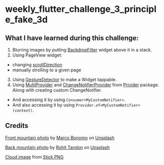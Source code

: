 # weekly_flutter_challenge_3_principle_fake_3d

## What I have learned during this challenge:
1. Blurring images by putting [BackdropFilter](https://www.youtube.com/watch?v=dYRs7Q1vfYI) widget above it in a stack.
2. Using PageView widget:
* changing [scrollDirection](https://medium.com/flutter-community/a-deep-dive-into-pageview-in-flutter-with-custom-transitions-581d9ea6dded)
* manually strolling to a given page
3. Using [GestureDetector](https://flutter.dev/docs/cookbook/gestures/handling-taps) to make a Widget tappable.
4. Using [MultiProvider](https://flutter.dev/docs/development/data-and-backend/state-mgmt/simple#changenotifierprovider) and  [ChangeNotifierProvider](https://flutter.dev/docs/development/data-and-backend/state-mgmt/simple#changenotifierprovider) from [Privider](https://pub.dev/packages/provider) package. Along with creating custom ChangeNotifier.
* And accessing it by using ```Consumer<MyCustomNotifier>```.
* And also accessing it by using ```Provider.of<MyCustomNotifier>(context)```.

## Credits
[Front mountain photo](https://unsplash.com/photos/Sa7787z58VQ) by [Marco Bonomo](https://unsplash.com/@radel?utm_source=unsplash&utm_medium=referral&utm_content=creditCopyText) on [Unsplash](https://unsplash.com/?utm_source=unsplash&utm_medium=referral&utm_content=creditCopyText)

[Back mountain photo](https://unsplash.com/photos/9wg5jCEPBsw) by [Rohit Tandon](https://unsplash.com/@rohittandon?utm_source=unsplash&utm_medium=referral&utm_content=creditCopyText) on [Unsplash](https://unsplash.com/?utm_source=unsplash&utm_medium=referral&utm_content=creditCopyText)

[Cloud image](https://www.stickpng.com/img/nature/clouds/small-single-cloud) from [Stick PNG](https://www.stickpng.com)